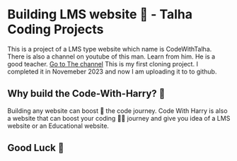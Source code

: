 # Building LMS website 🌈 - Talha Coding Projects
This is a project of a LMS type website which name is CodeWithTalha. There is also a channel on youtube of this man. Learn from him. He is a good teacher. <a href="https://youtube.com/@talhatechandai">Go to The channel</a> This is my first cloning project. I completed it in Novemeber 2023 and now I am uploading it to to github.
<h2>Why build the Code-With-Harry? 🤔</h2>
Building any website can boost 🚀 the code journey. Code With Harry is also a website that can boost your coding 👨‍💻 journey and give you idea of a LMS website or an Educational website. 

<h2>Good Luck 🤗</h2>
